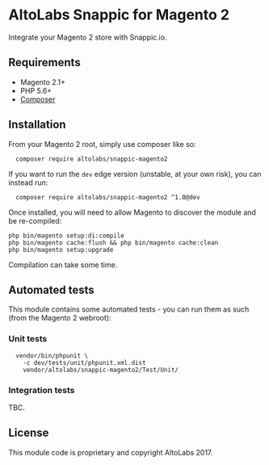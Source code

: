 # AltoLabs Snappic for Magento 2

Integrate your Magento 2 store with Snappic.io.

## Requirements

* Magento 2.1+
* PHP 5.6+
* [Composer](http://getcomposer.org)

## Installation

From your Magento 2 root, simply use composer like so:

      composer require altolabs/snappic-magento2

If you want to run the `dev` edge version (unstable, at your own risk), you can
instead run:

      composer require altolabs/snappic-magento2 ^1.0@dev

Once installed, you will need to allow Magento to discover the module and be
re-compiled:

    php bin/magento setup:di:compile
    php bin/magento cache:flush && php bin/magento cache:clean
    php bin/magento setup:upgrade

Compilation can take some time.

## Automated tests

This module contains some automated tests - you can run them as such (from the
Magento 2 webroot):

### Unit tests

      vendor/bin/phpunit \
        -c dev/tests/unit/phpunit.xml.dist
        vendor/altolabs/snappic-magento2/Test/Unit/

### Integration tests

TBC.

## License

This module code is proprietary and copyright AltoLabs 2017.
